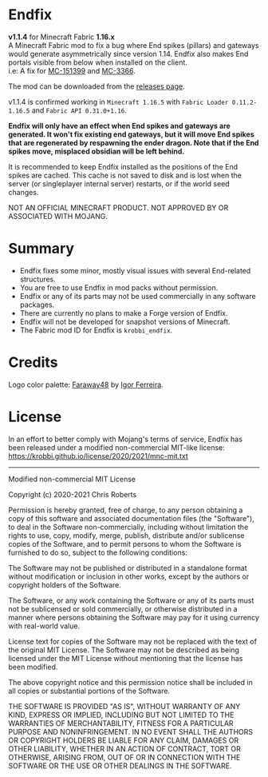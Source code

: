 # Endfix
__v1.1.4__ for Minecraft Fabric __1.16.x__  
A Minecraft Fabric mod to fix a bug where End spikes (pillars) and gateways
would generate asymmetrically since version 1.14. Endfix also makes End portals
visible from below when installed on the client.  
i.e: A fix for [MC-151399](https://bugs.mojang.com/browse/MC-151399) and
[MC-3366](https://bugs.mojang.com/browse/MC-3366).

The mod can be downloaded from the
[releases page](https://github.com/krobbi/fabricmc-endfix/releases).

v1.1.4 is confirmed working in ```Minecraft 1.16.5```
with ```Fabric Loader 0.11.2-1.16.5```
and ```Fabric API 0.31.0+1.16```.

__Endfix will only have an effect when End spikes and gateways are generated. It
won't fix existing end gateways, but it will move End spikes that are
regenerated by respawning the ender dragon. Note that if the End spikes move,
misplaced obsidian will be left behind.__

It is recommended to keep Endfix installed as the positions of the End spikes
are cached. This cache is not saved to disk and is lost when the server (or
singleplayer internal server) restarts, or if the world seed changes.

NOT AN OFFICIAL MINECRAFT PRODUCT. NOT APPROVED BY OR ASSOCIATED WITH MOJANG.

# Summary
* Endfix fixes some minor, mostly visual issues with several End-related
structures.
* You are free to use Endfix in mod packs without permission.
* Endfix or any of its parts may not be used commercially in any software
packages.
* There are currently no plans to make a Forge version of Endfix.
* Endfix will not be developed for snapshot versions of Minecraft.
* The Fabric mod ID for Endfix is ```krobbi_endfix```.

# Credits
Logo color palette: [Faraway48](https://lospec.com/palette-list/faraway48) by
[Igor Ferreira](https://twitter.com/diemorth).

# License
In an effort to better comply with Mojang's terms of service, Endfix has been
released under a modified non-commercial MIT-like license:  
https://krobbi.github.io/license/2020/2021/mnc-mit.txt

---
Modified non-commercial MIT License

Copyright (c) 2020-2021 Chris Roberts

Permission is hereby granted, free of charge, to any person obtaining a copy
of this software and associated documentation files (the "Software"), to deal
in the Software non-commercially, including without limitation the rights to
use, copy, modify, merge, publish, distribute and/or sublicense copies of the
Software, and to permit persons to whom the Software is furnished to do so,
subject to the following conditions:

The Software may not be published or distributed in a standalone format without
modification or inclusion in other works, except by the authors or copyright
holders of the Software.

The Software, or any work containing the Software or any of its parts must not
be sublicensed or sold commercially, or otherwise distributed in a manner where
persons obtaining the Software may pay for it using currency with real-world
value.

License text for copies of the Software may not be replaced with the text of the
original MIT License. The Software may not be described as being licensed under
the MIT License without mentioning that the license has been modified.

The above copyright notice and this permission notice shall be included in all
copies or substantial portions of the Software.

THE SOFTWARE IS PROVIDED "AS IS", WITHOUT WARRANTY OF ANY KIND, EXPRESS OR
IMPLIED, INCLUDING BUT NOT LIMITED TO THE WARRANTIES OF MERCHANTABILITY,
FITNESS FOR A PARTICULAR PURPOSE AND NONINFRINGEMENT. IN NO EVENT SHALL THE
AUTHORS OR COPYRIGHT HOLDERS BE LIABLE FOR ANY CLAIM, DAMAGES OR OTHER
LIABILITY, WHETHER IN AN ACTION OF CONTRACT, TORT OR OTHERWISE, ARISING FROM,
OUT OF OR IN CONNECTION WITH THE SOFTWARE OR THE USE OR OTHER DEALINGS IN THE
SOFTWARE.
